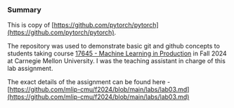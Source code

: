 ### Summary

This is copy of [https://github.com/pytorch/pytorch](https://github.com/pytorch/pytorch). 

The repository was used to demonstrate basic git and github concepts to students taking course [17645 - Machine Learning in Production](https://mlip-cmu.github.io/f2024/) in Fall 2024 at Carnegie Mellon University. I was the teaching assistant in charge of this lab assignment.

The exact details of the assignment can be found here - [https://github.com/mlip-cmu/f2024/blob/main/labs/lab03.md](https://github.com/mlip-cmu/f2024/blob/main/labs/lab03.md)

